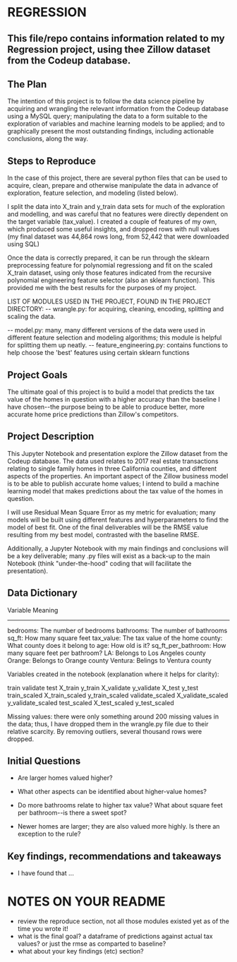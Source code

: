 # REGRESSION

## This file/repo contains information related to my Regression project, using thee Zillow dataset from the Codeup database.

## The Plan

The intention of this project is to follow the data science pipeline by acquiring and wrangling the relevant information from the Codeup database using a MySQL query; manipulating the data to a form suitable to the exploration of variables and machine learning models to be applied; and to graphically present the most outstanding findings, including actionable conclusions, along the way.

##  Steps to Reproduce

In  the case of this project, there are several python files that can be used to acquire, clean, prepare and otherwise manipulate the data in advance of exploration, feature selection, and modeling (listed below).

I split the data into X_train and y_train data sets for much of the exploration and modelling, and was careful that no features were directly dependent on the target variable (tax_value).  I created a couple of features of my own, which produced some useful insights, and dropped rows with null values (my final dataset was 44,864 rows long, from 52,442 that were downloaded using SQL)

Once the data is correctly prepared, it can be run through the sklearn preprocessing feature for polynomial regressiong and fit on the scaled X_train dataset, using only those features indicated from the recursive polynomial engineering feature selector (also an sklearn function).  This provided me with the best results for the purposes of my project.

LIST OF MODULES USED IN THE PROJECT, FOUND IN THE PROJECT DIRECTORY:
-- wrangle.py: for acquiring, cleaning, encoding, splitting and scaling the data.  
<!-- -- viz.py: used for creating several graphics for my final presentation -->
-- model.py: many, many different versions of the data were used in different feature selection and modeling algorithms; this module is helpful for splitting them up neatly.
-- feature_engineering.py: contains functions to help choose the 'best' features using certain sklearn functions

## Project Goals

The ultimate goal of this project is to build a model that predicts the tax value of the homes in question with a higher accuracy than the baseline I have chosen--the purpose being to be able to produce better, more accurate home price predictions than Zillow's competitors.  

## Project Description

This Jupyter Notebook and presentation explore the Zillow dataset from the Codeup database. The data used relates to 2017 real estate transactions relating to single family homes in three California counties, and different aspects of the properties. An important aspect of the Zillow business model is to be able to publish accurate home values; I intend to build a machine learning model that makes predictions about the tax value of the homes in question.

I will use Residual Mean Square Error as my metric for evaluation; many models will be built using different features and hyperparameters to find the model of best fit.  One of the final deliverables will be the RMSE value resulting from my best model, contrasted with the baseline RMSE.

Additionally, a Jupyter Notebook with my main findings and conclusions will be a key deliverable; many .py files will exist as a back-up to the main Notebook (think "under-the-hood" coding that will facilitate the presentation).

## Data Dictionary

Variable	Meaning
___________________
bedrooms:	The number of bedrooms
bathrooms:	The number of bathrooms
sq_ft:	How many square feet
tax_value:	The tax value of the home
county:	What county does it belong to
age:	How old is it?
sq_ft_per_bathroom:	How many square feet per bathroom?
LA:	Belongs to Los Angeles county
Orange:	Belongs to Orange county
Ventura:	Belings to Ventura county

Variables created in the notebook (explanation where it helps for clarity):

train
validate
test
X_train
y_train
X_validate
y_validate
X_test
y_test
train_scaled
X_train_scaled
y_train_scaled
validate_scaled
X_validate_scaled
y_validate_scaled
test_scaled
X_test_scaled
y_test_scaled

Missing values: there were only something around 200 missing values in the data; thus, I have dropped them in the wrangle.py file due to their relative scarcity.  By removing outliers, several thousand rows were dropped.

## Initial Questions

- Are larger homes valued higher?  

- What other aspects can be identified about higher-value homes?

- Do more bathrooms relate to higher tax value? What about square feet per bathroom--is there a sweet spot?

- Newer homes are larger; they are also valued more highly. Is there an exception to the rule?


## Key findings, recommendations and takeaways

- I have found that ...




# NOTES ON YOUR README
- review the reproduce section, not all those modules existed yet as of the time you wrote it!
- what is the final goal? a dataframe of predictions against actual tax values? or just the rmse as comparted to baseline?
- what about your key findings (etc) section?



